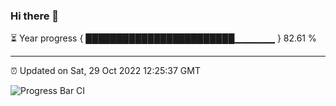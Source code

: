 ### Hi there 👋

⏳ Year progress { ████████████████████████▁▁▁▁▁▁ } 82.61 %

---

⏰ Updated on Sat, 29 Oct 2022 12:25:37 GMT

![Progress Bar CI](https://github.com/liununu/liununu/workflows/Progress%20Bar%20CI/badge.svg)
